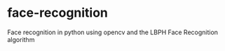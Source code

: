 # face-recognition
Face recognition in python using opencv and the LBPH Face Recognition algorithm 
